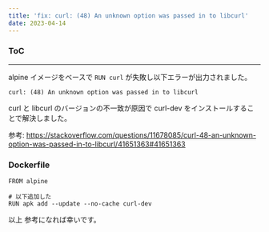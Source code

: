 ```yaml
---
title: 'fix: curl: (48) An unknown option was passed in to libcurl'
date: 2023-04-14
---
```


<div class="toc">
<div class="toc-content">
<h3 class="menu-label">ToC</h3>
<!-- toc -->
</div>
</div>

---

alpine イメージをベースで `RUN curl` が失敗し以下エラーが出力されました。

```
curl: (48) An unknown option was passed in to libcurl
```

curl と libcurl のバージョンの不一致が原因で
curl-dev をインストールすることで解決しました。

参考: https://stackoverflow.com/questions/11678085/curl-48-an-unknown-option-was-passed-in-to-libcurl/41651363#41651363

### Dockerfile

```
FROM alpine

# 以下追加した
RUN apk add --update --no-cache curl-dev
```

以上
参考になれば幸いです。
